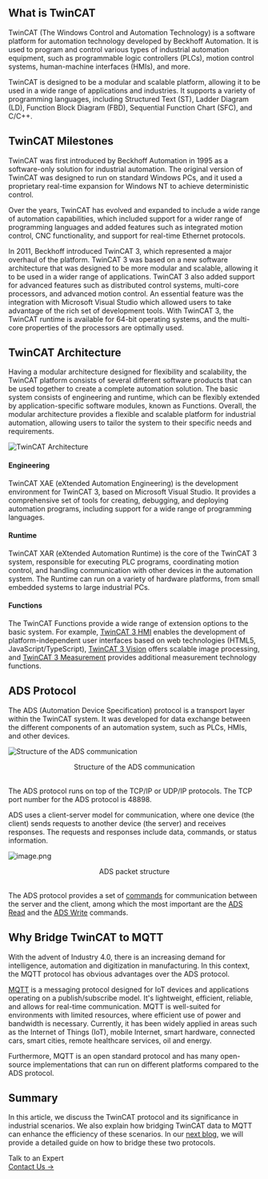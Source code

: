 ## What is TwinCAT

TwinCAT (The Windows Control and Automation Technology) is a software platform for automation technology developed by Beckhoff Automation. It is used to program and control various types of industrial automation equipment, such as programmable logic controllers (PLCs), motion control systems, human-machine interfaces (HMIs), and more.

TwinCAT is designed to be a modular and scalable platform, allowing it to be used in a wide range of applications and industries. It supports a variety of programming languages, including Structured Text (ST), Ladder Diagram (LD), Function Block Diagram (FBD), Sequential Function Chart (SFC), and C/C++.

## TwinCAT Milestones

TwinCAT was first introduced by Beckhoff Automation in 1995 as a software-only solution for industrial automation. The original version of TwinCAT was designed to run on standard Windows PCs, and it used a proprietary real-time expansion for Windows NT to achieve deterministic control.

Over the years, TwinCAT has evolved and expanded to include a wide range of automation capabilities, which included support for a wider range of programming languages and added features such as integrated motion control, CNC functionality, and support for real-time Ethernet protocols.

In 2011, Beckhoff introduced TwinCAT 3, which represented a major overhaul of the platform. TwinCAT 3 was based on a new software architecture that was designed to be more modular and scalable, allowing it to be used in a wider range of applications. TwinCAT 3 also added support for advanced features such as distributed control systems, multi-core processors, and advanced motion control. An essential feature was the integration with Microsoft Visual Studio which allowed users to take advantage of the rich set of development tools. With TwinCAT 3, the TwinCAT runtime is available for 64-bit operating systems, and the multi-core properties of the processors are optimally used.

## TwinCAT Architecture

Having a modular architecture designed for flexibility and scalability, the TwinCAT platform consists of several different software products that can be used together to create a complete automation solution. The basic system consists of engineering and runtime, which can be flexibly extended by application-specific software modules, known as Functions. Overall, the modular architecture provides a flexible and scalable platform for industrial automation, allowing users to tailor the system to their specific needs and requirements.

![TwinCAT Architecture](https://assets.emqx.com/images/9d03b7416e44820ea6ca9104dda35d68.png)

#### Engineering

TwinCAT XAE (eXtended Automation Engineering) is the development environment for TwinCAT 3, based on Microsoft Visual Studio. It provides a comprehensive set of tools for creating, debugging, and deploying automation programs, including support for a wide range of programming languages.

#### Runtime

TwinCAT XAR (eXtended Automation Runtime) is the core of the TwinCAT 3 system, responsible for executing PLC programs, coordinating motion control, and handling communication with other devices in the automation system. The Runtime can run on a variety of hardware platforms, from small embedded systems to large industrial PCs.

#### Functions

The TwinCAT Functions provide a wide range of extension options to the basic system. For example, [TwinCAT 3 HMI](https://www.beckhoff.com/en-us/products/automation/twincat/tfxxxx-twincat-3-functions/tf2xxx-tc3-hmi/) enables the development of platform-independent user interfaces based on web technologies (HTML5, JavaScript/TypeScript), [TwinCAT 3 Vision](https://www.beckhoff.com/en-us/products/automation/twincat/tfxxxx-twincat-3-functions/tf7xxx-tc3-vision/) offers scalable image processing, and [TwinCAT 3 Measurement](https://www.beckhoff.com/en-us/products/automation/twincat/tfxxxx-twincat-3-functions/tf3xxx-tc3-measurement/) provides additional measurement technology functions.

## ADS Protocol

The ADS (Automation Device Specification) protocol is a transport layer within the TwinCAT system. It was developed for data exchange between the different components of an automation system, such as PLCs, HMIs, and other devices.

![Structure of the ADS communication](https://assets.emqx.com/images/7faa58eb3295d9504850cfc3e8ecdf16.png)

<center>Structure of the ADS communication</center>

<br>

The ADS protocol runs on top of the TCP/IP or UDP/IP protocols. The TCP port number for the ADS protocol is 48898.

ADS uses a client-server model for communication, where one device (the client) sends requests to another device (the server) and receives responses. The requests and responses include data, commands, or status information.

![image.png](https://assets.emqx.com/images/8f9f320789aa3a7ccc4d77c34ab35bf7.png)

<center>ADS packet structure</center>

<br>

The ADS protocol provides a set of [commands](https://infosys.beckhoff.com/english.php?content=../content/1033/tcadscommon/12440300683.html&id=) for communication between the server and the client, among which the most important are the [ADS Read](https://infosys.beckhoff.com/english.php?content=../content/1033/tcadscommon/12440300683.html&id=) and the [ADS Write](https://infosys.beckhoff.com/content/1033/tcadscommon/12440291467.html) commands.

## Why Bridge TwinCAT to MQTT

With the advent of Industry 4.0, there is an increasing demand for intelligence, automation and digitization in manufacturing. In this context, the MQTT protocol has obvious advantages over the ADS protocol.

[MQTT](https://www.emqx.com/en/blog/the-easiest-guide-to-getting-started-with-mqtt) is a messaging protocol designed for IoT devices and applications operating on a publish/subscribe model. It's lightweight, efficient, reliable, and allows for real-time communication. MQTT is well-suited for environments with limited resources, where efficient use of power and bandwidth is necessary. Currently, it has been widely applied in areas such as the Internet of Things (IoT), mobile Internet, smart hardware, connected cars, smart cities, remote healthcare services, oil and energy.

Furthermore, MQTT is an open standard protocol and has many open-source implementations that can run on different platforms compared to the ADS protocol.

## Summary

In this article, we discuss the TwinCAT protocol and its significance in industrial scenarios. We also explain how bridging TwinCAT data to MQTT can enhance the efficiency of these scenarios. In our [next blog](https://www.emqx.com/en/blog/bridging-twincat-data-to-mqtt), we will provide a detailed guide on how to bridge these two protocols.



<section class="promotion">
    <div>
        Talk to an Expert
    </div>
    <a href="https://www.emqx.com/en/contact?product=solutions" class="button is-gradient px-5">Contact Us →</a>
</section>
